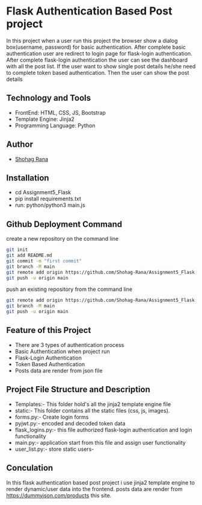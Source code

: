 # Flask Authentication Based Post project

In this project when a user run this project the browser show a dialog box(username, password) for basic authentication. After complete basic authentication user are redirect to login page for flask-login authentication. After complete flask-login authentication the user can see the dashboard with all the post list. If the user want to show single post details he/she need to complete token based authentication. Then the user can show the post details

## Technology and Tools
- FrontEnd: HTML, CSS, JS, Bootstrap
- Template Engine: Jinja2
- Programming Language: Python

## Author

- [Shohag Rana](https://github.com/Shohag-Rana)

## Installation

- cd Assignment5_Flask
- pip install requirements.txt
- run: python/python3 main.js

## Github Deployment Command

create a new repository on the command line

```bash
git init
git add README.md
git commit -m "first commit"
git branch -M main
git remote add origin https://github.com/Shohag-Rana/Assignment5_Flask.git
git push -u origin main
```
push an existing repository from the command line

```bash
git remote add origin https://github.com/Shohag-Rana/Assignment5_Flask.git
git branch -M main
git push -u origin main
```
## Feature of this Project

- There are 3 types of authentication process
- Basic Authentication when project run
- Flask-Login Authentication
- Token Based Authentication
- Posts data are render from json file

## Project File Structure and Description
- Templates:- This folder hold's all the jinja2 template engine file
- static:- This folder contains all the static files (css, js, images).
- forms.py:- Create login forms
- pyjwt.py:- encoded and decoded token data
- flask_logins.py:- this file authorized flask-login authentication and login functionality
- main.py:- application start from this file and assign user functionality
- user_list.py:- store static users- 

## Conculation

In this flask authentication based post project i use jinja2 template engine to render dynamic/user data into the frontend. posts data are render from https://dummyjson.com/products this site.
